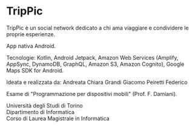 # TripPic
<p>TripPic è un social network dedicato a chi ama viaggiare e condividere le proprie esperienze.</p>

<p>App nativa Android.</p>

<p>Tecnologie: Kotlin, Android Jetpack, Amazon Web Services (Amplify, AppSync, DynamoDB, GraphQL, Amazon S3, Amazon Cognito), Google Maps SDK for Android.</p>

<p>Ideata e realizzata da: 
  Andreata Chiara 
  Grandi Giacomo 
  Peiretti Federico</p>

<p>Esame di "Programmazione per dispositivi mobili" (Prof. F. Damiani).</p>

<p>
Università degli Studi di Torino<br>
Dipartimento di Informatica<br>
Corso di Laurea Magistrale in Informatica
</p>
